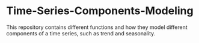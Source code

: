 # Time-Series-Components-Modeling
This repository contains different functions and how they model different components of a time series, such as trend and seasonality.

